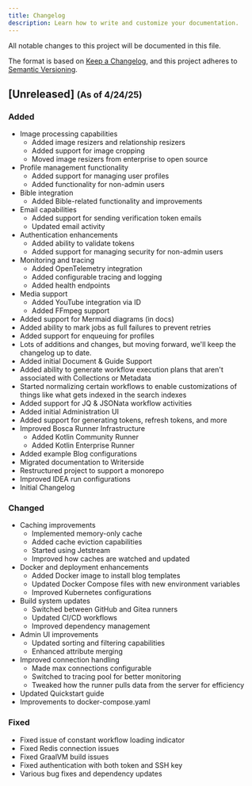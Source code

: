 ```yaml
---
title: Changelog
description: Learn how to write and customize your documentation.
---
```


All notable changes to this project will be documented in this file.

The format is based on [Keep a Changelog](https://keepachangelog.com/en/1.1.0/),
and this project adheres to [Semantic Versioning](https://semver.org/spec/v2.0.0.html).

## [Unreleased] <small class='text-xs'>(As of 4/24/25)</small>

### Added

- Image processing capabilities
  - Added image resizers and relationship resizers
  - Added support for image cropping
  - Moved image resizers from enterprise to open source
- Profile management functionality
  - Added support for managing user profiles
  - Added functionality for non-admin users
- Bible integration
  - Added Bible-related functionality and improvements
- Email capabilities
  - Added support for sending verification token emails
  - Updated email activity
- Authentication enhancements
  - Added ability to validate tokens
  - Added support for managing security for non-admin users
- Monitoring and tracing
  - Added OpenTelemetry integration
  - Added configurable tracing and logging
  - Added health endpoints
- Media support
  - Added YouTube integration via ID
  - Added FFmpeg support
- Added support for Mermaid diagrams (in docs)
- Added ability to mark jobs as full failures to prevent retries
- Added support for enqueuing for profiles
- Lots of additions and changes, but moving forward, we'll keep the changelog up to date.
- Added initial Document & Guide Support
- Added ability to generate workflow execution plans that aren't associated with Collections or Metadata
- Started normalizing certain workflows to enable customizations of things like what gets indexed in the search indexes
- Added support for JQ & JSONata workflow activities
- Added initial Administration UI
- Added support for generating tokens, refresh tokens, and more
- Improved Bosca Runner Infrastructure
  - Added Kotlin Community Runner
  - Added Kotlin Enterprise Runner
- Added example Blog configurations
- Migrated documentation to Writerside
- Restructured project to support a monorepo
- Improved IDEA run configurations
- Initial Changelog

### Changed

- Caching improvements
  - Implemented memory-only cache
  - Added cache eviction capabilities
  - Started using Jetstream
  - Improved how caches are watched and updated
- Docker and deployment enhancements
  - Added Docker image to install blog templates
  - Updated Docker Compose files with new environment variables
  - Improved Kubernetes configurations
- Build system updates
  - Switched between GitHub and Gitea runners
  - Updated CI/CD workflows
  - Improved dependency management
- Admin UI improvements
  - Updated sorting and filtering capabilities
  - Enhanced attribute merging
- Improved connection handling
  - Made max connections configurable
  - Switched to tracing pool for better monitoring
  - Tweaked how the runner pulls data from the server for efficiency
- Updated Quickstart guide
- Improvements to docker-compose.yaml

### Fixed

- Fixed issue of constant workflow loading indicator
- Fixed Redis connection issues
- Fixed GraalVM build issues
- Fixed authentication with both token and SSH key
- Various bug fixes and dependency updates
